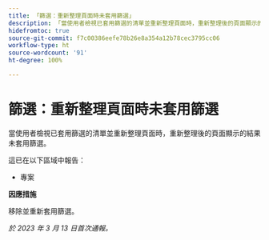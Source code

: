 ```yaml
---
title: 「篩選：重新整理頁面時未套用篩選」
description: 「當使用者檢視已套用篩選的清單並重新整理頁面時，重新整理後的頁面顯示的結果未套用篩選。」
hidefromtoc: true
source-git-commit: f7c00386eefe78b26e8a354a12b78cec3795cc06
workflow-type: ht
source-wordcount: '91'
ht-degree: 100%

---
```



# 篩選：重新整理頁面時未套用篩選

當使用者檢視已套用篩選的清單並重新整理頁面時，重新整理後的頁面顯示的結果未套用篩選。

這已在以下區域中報告：

* 專案

**因應措施**

移除並重新套用篩選。

_於 2023 年 3 月 13 日首次通報。_

